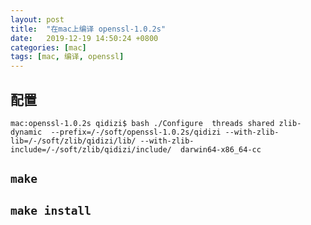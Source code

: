 ```yaml
---
layout: post
title:  "在mac上编译 openssl-1.0.2s"
date:   2019-12-19 14:50:24 +0800
categories: [mac]
tags: [mac, 编译, openssl]
---
```




## 配置
```
mac:openssl-1.0.2s qidizi$ bash ./Configure  threads shared zlib-dynamic  --prefix=/-/soft/openssl-1.0.2s/qidizi --with-zlib-lib=/-/soft/zlib/qidizi/lib/ --with-zlib-include=/-/soft/zlib/qidizi/include/  darwin64-x86_64-cc
```

## `make`

## `make install`
